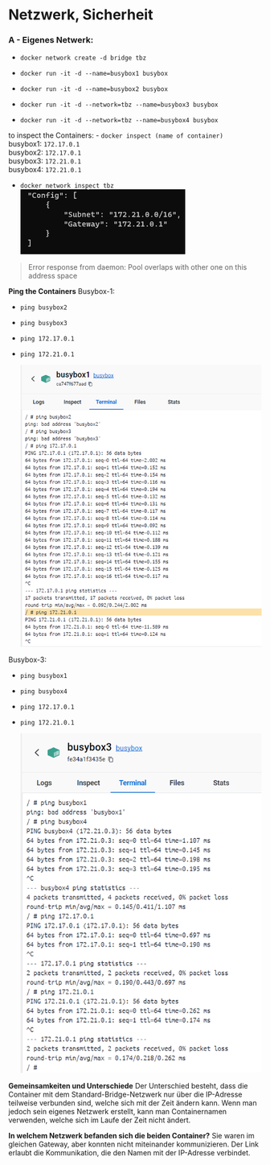 # Netzwerk, Sicherheit

### A - Eigenes Netwerk:

- `docker network create -d bridge tbz`

- `docker run -it -d --name=busybox1 busybox`

- `docker run -it -d --name=busybox2 busybox`

- `docker run -it -d --network=tbz --name=busybox3 busybox`

- `docker run -it -d --network=tbz --name=busybox4 busybox`

to inspect the Containers: - `docker inspect (name of container)`</br>
busybox1: `172.17.0.1`</br>
busybox2: `172.17.0.1`</br>
busybox3: `172.21.0.1`</br>
busybox4: `172.21.0.1`</br>

- `docker network inspect tbz`
  ![alt text](https://github.com/aabishtkhh/M347-Dienst_mit_Container_anwenden/blob/main/KN03/image.png)

> Error response from daemon: Pool overlaps with other one on this address space

<b>Ping the Containers</b>
Busybox-1:

- `ping busybox2`
- `ping busybox3`
- `ping 172.17.0.1`
- `ping 172.21.0.1`

  ![alt text](https://github.com/aabishtkhh/M347-Dienst_mit_Container_anwenden/blob/main/KN03/ping-blackbox1.png)

Busybox-3:

- `ping busybox1`
- `ping busybox4`
- `ping 172.17.0.1`
- `ping 172.21.0.1`

  ![alt text](https://github.com/aabishtkhh/M347-Dienst_mit_Container_anwenden/blob/main/KN03/ping-blackbox3.png)

<b>Gemeinsamkeiten und Unterschiede</b>
Der Unterschied besteht, dass die Container mit dem Standard-Bridge-Netzwerk nur über die IP-Adresse teilweise verbunden sind, welche sich mit der Zeit ändern kann. Wenn man jedoch sein eigenes Netzwerk erstellt, kann man Containernamen verwenden, welche sich im Laufe der Zeit nicht ändert.

<b>In welchem Netzwerk befanden sich die beiden Container?</b>
Sie waren im gleichen Gateway, aber konnten nicht miteinander kommunizieren.
Der Link erlaubt die Kommunikation, die den Namen mit der IP-Adresse verbindet.
